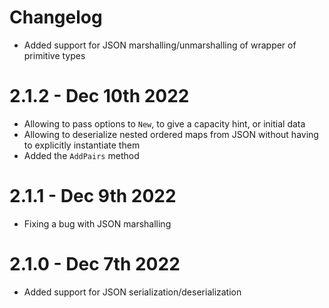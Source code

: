 # Changelog

[comment]: # (Changes since last release)

* Added support for JSON marshalling/unmarshalling of wrapper of primitive types

# 2.1.2 - Dec 10th 2022
* Allowing to pass options to `New`, to give a capacity hint, or initial data
* Allowing to deserialize nested ordered maps from JSON without having to explicitly instantiate them
* Added the `AddPairs` method

# 2.1.1 - Dec 9th 2022
* Fixing a bug with JSON marshalling

# 2.1.0 - Dec 7th 2022
* Added support for JSON serialization/deserialization
